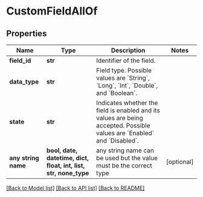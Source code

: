 # CustomFieldAllOf


## Properties
Name | Type | Description | Notes
------------ | ------------- | ------------- | -------------
**field_id** | **str** | Identifier of the field. | 
**data_type** | **str** | Field type. Possible values are &#x60;String&#x60;, &#x60;Long&#x60;, &#x60;Int&#x60;, &#x60;Double&#x60;, and &#x60;Boolean&#x60;. | 
**state** | **str** | Indicates whether the field is enabled and its values are being accepted. Possible values are &#x60;Enabled&#x60; and &#x60;Disabled&#x60;. | 
**any string name** | **bool, date, datetime, dict, float, int, list, str, none_type** | any string name can be used but the value must be the correct type | [optional]

[[Back to Model list]](../README.md#documentation-for-models) [[Back to API list]](../README.md#documentation-for-api-endpoints) [[Back to README]](../README.md)


